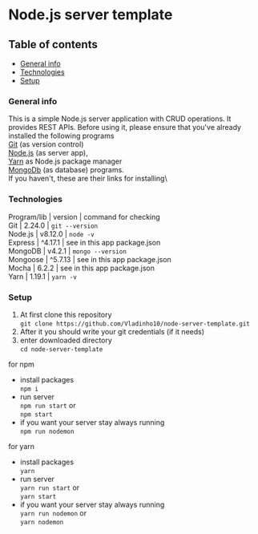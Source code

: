 # Node.js server template

## Table of contents
* [General info](#general-info)
* [Technologies](#technologies)
* [Setup](#setup)

### General info
This is a simple Node.js server application with CRUD operations. It provides REST APIs. 
Before using it, please ensure that you've already installed the following programs\
[Git](https://git-scm.com/book/en/v2/Getting-Started-Installing-Git) (as version control)\
[Node.js](https://nodejs.org/en/) (as server app),\
[Yarn](https://yarnpkg.com/lang/en/docs/install/#mac-stable) as Node.js package manager\
[MongoDb](https://docs.mongodb.com/manual/installation/) (as database) programs.\
If you haven't, these are their links for installing\

### Technologies
Program/lib | version | command for checking\
Git | 2.24.0 | `git --version`\
Node.js | v8.12.0 | `node -v` \
Express | ^4.17.1 | see in this app package.json\
MongoDB | v4.2.1 | `mongo --version`\
Mongoose | ^5.7.13 | see in this app package.json\
Mocha | 6.2.2 | see in this app package.json\
Yarn | 1.19.1 | `yarn -v`

### Setup
1. At first clone this repository\
`git clone https://github.com/Vladinho10/node-server-template.git` 
2. After it you should write your git credentials (if it needs)
3. enter downloaded directory\
`cd node-server-template`

for npm
* install packages\
   `npm i` 
* run server\
   `npm run start`
   or \
   `npm start`
* if you want your server stay always running\
`npm run nodemon`


for yarn
* install packages\
 `yarn`
* run server\
 `yarn run start`
 or\
  `yarn start`
* if you want your server stay always running\
`yarn run nodemon`
or\
 `yarn nodemon` 
